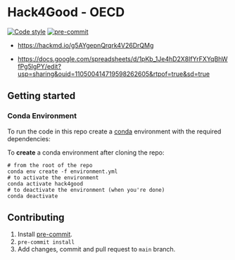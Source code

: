 # Hack4Good - OECD

[![Code style](https://img.shields.io/badge/code%20style-black-000000.svg)](pyproject.toml)
[![pre-commit](https://img.shields.io/badge/pre--commit-enabled-brightgreen?logo=pre-commit)](.pre-commit-config.yaml)

* https://hackmd.io/g5AYgepnQrqrk4V26DrQMg

* https://docs.google.com/spreadsheets/d/1pKb_1Je4hD2X8IfYrFXYqBhWfPg5lgPY/edit?usp=sharing&ouid=110500414719598262605&rtpof=true&sd=true

## Getting started

### Conda Environment
To run the code in this repo create a [conda](https://conda.io/projects/conda/en/latest/user-guide/install/index.html) environment with the required dependencies:

To **create** a conda environment after cloning the repo:
```
# from the root of the repo
conda env create -f environment.yml
# to activate the environment
conda activate hack4good
# to deactivate the environment (when you're done)
conda deactivate
```

## Contributing
1. Install [pre-commit](https://pre-commit.com/#installation).
2. `pre-commit install`
3. Add changes, commit and pull request to `main` branch.
